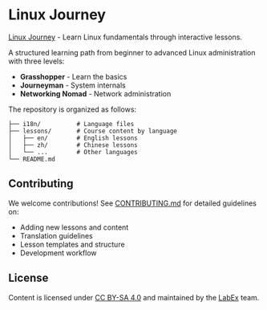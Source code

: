 # Linux Journey

[Linux Journey](https://linuxjourney.com) - Learn Linux fundamentals through interactive lessons.

A structured learning path from beginner to advanced Linux administration with three levels:

- **Grasshopper** - Learn the basics
- **Journeyman** - System internals  
- **Networking Nomad** - Network administration

The repository is organized as follows:

```plaintext
├── i18n/          # Language files
├── lessons/       # Course content by language
│   ├── en/        # English lessons
│   ├── zh/        # Chinese lessons
│   └── ...        # Other languages
└── README.md
```

## Contributing

We welcome contributions! See [CONTRIBUTING.md](CONTRIBUTING.md) for detailed guidelines on:

- Adding new lessons and content
- Translation guidelines  
- Lesson templates and structure
- Development workflow

## License

Content is licensed under [CC BY-SA 4.0](http://creativecommons.org/licenses/by-sa/4.0/) and maintained by the [LabEx](https://labex.io/) team.
